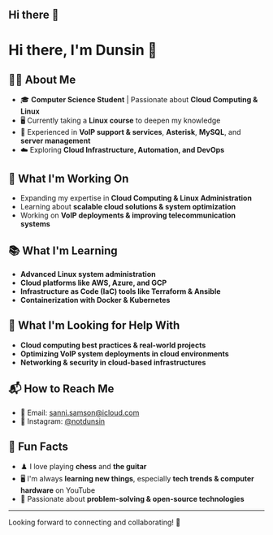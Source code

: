 ## Hi there 👋

# Hi there, I'm Dunsin 👋  

## 👨‍💻 About Me  
- 🎓 **Computer Science Student** | Passionate about **Cloud Computing & Linux**  
- 🖥️ Currently taking a **Linux course** to deepen my knowledge  
- 📡 Experienced in **VoIP support & services**, **Asterisk**, **MySQL**, and **server management**  
- ☁️ Exploring **Cloud Infrastructure, Automation, and DevOps**  

## 🚀 What I'm Working On  
- Expanding my expertise in **Cloud Computing & Linux Administration**  
- Learning about **scalable cloud solutions & system optimization**  
- Working on **VoIP deployments & improving telecommunication systems**  

## 📚 What I'm Learning  
- **Advanced Linux system administration**  
- **Cloud platforms like AWS, Azure, and GCP**  
- **Infrastructure as Code (IaC) tools like Terraform & Ansible**  
- **Containerization with Docker & Kubernetes**  

## 🤝 What I'm Looking for Help With  
- **Cloud computing best practices & real-world projects**  
- **Optimizing VoIP system deployments in cloud environments**  
- **Networking & security in cloud-based infrastructures**  

## 📬 How to Reach Me  
- 📧 Email: [sanni.samson@icloud.com](mailto:sanni.samson@icloud.com)  
- 📸 Instagram: [@notdunsin](https://www.instagram.com/notdunsin)  

## 🎉 Fun Facts  
- ♟️ I love playing **chess** and **the guitar**  
- 🖥️ I'm always **learning new things**, especially **tech trends & computer hardware** on YouTube  
- 🔧 Passionate about **problem-solving & open-source technologies**  

---

Looking forward to connecting and collaborating! 🚀  

